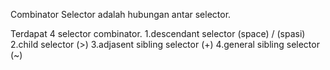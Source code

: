 Combinator Selector adalah hubungan antar selector.

Terdapat 4 selector combinator.
1.descendant selector (space) / (spasi)
2.child selector (>)
3.adjasent sibling selector (+)
4.general sibling selector (~)